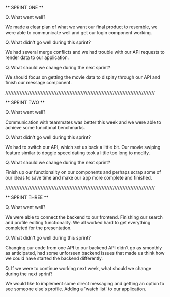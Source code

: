** SPRINT ONE **

Q. What went well?

We made a clear plan of what we want our final product to resemble, we were able to communicate well and get our login component working.

Q. What didn't go well during this sprint?

We had several merge conflicts and we had trouble with our API requests to render data to our application.

Q. What should we change during the next sprint?

We should focus on getting the movie data to display through our API and finish our message component.

/////////////////////////////////////////////////////////////////////////////////////////////

** SPRINT TWO **

Q. What went well?

Communication with teammates was better this week and we were able to achieve some funcitonal benchmarks.

Q. What didn't go well during this sprint?

We had to switch our API, which set us back a little bit. Our movie swiping feature similar to doggie speed dating took a little too long to modify.

Q. What should we change during the next sprint?

Finish up our functionality on our components and perhaps scrap some of our ideas to save time and make our app more complete and finished.

/////////////////////////////////////////////////////////////////////////////////////////////

** SPRINT THREE **

Q. What went well?

We were able to connect the backend to our frontend. Finishing our search and profile editing functionality. We all worked hard to get everything completed for the presentation.

Q. What didn't go well during this sprint?

Changing our code from one API to our backend API didn't go as smoothly as anticipated, had some unforseen backend issues that made us think how we could have started the backend differently.

Q. If we were to continue working next week, what should we change during the next sprint?

We would like to implement some direct messaging and getting an option to see someone else's profile. Adding a 'watch list' to our application.
